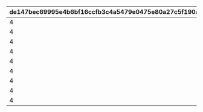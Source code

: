 |de147bec69995e4b6bf16ccfb3c4a5479e0475e80a27c5f190a7ffd34450ae1a|53711cedc6f3c1bcc47917216f6f64f8ae28e52d35d7c50f1e05b8efd6948a3a|52a30e5490026c77483ccd80bee7e712c54327111d6b0f43732e644bc2a87b5d|b7e14422640ae30ebe4cb5403db7316d5ab0db98e06b49fc9542e4c403f52067|dfa99c009e1fce28ffd9e58c6cfd0a2f81b6ad8f322a2d739859d6c27963b055|0b3464fb940aaa803fca5b4a053514d637c0ac33666c7760dd86ab92337b505d|efa7f9b1e4bbfd650db1a90b86963d90fbeb0b9113a502ca2227b1243b4e1b6d|c11c688bd628de207f121396900b549a704a4f5c54dd8279d5132df96a9ac03a|12aaf7525cac8394166279c3c941fe1239a3a8ee55013cd91c619ca5a82f1c12|4e81f0799baa147cd37209b62b2d420c41e6fa1b6ad5d205b6843172c698581a|
| --- | --- | --- | --- | --- | --- | --- | --- | --- | --- |
|4|130|7000|8000|1|1.2|7500|2.4|115|1|
|4|130|7000|8000|2|1.2|7500|2.4|115|1|
|4|130|7000|8000|3|1.2|7500|2.4|115|1|
|4|140|7000|8000|1|1.2|7500|2.4|155|2|
|4|140|7000|8000|2|1.2|7500|2.4|155|2|
|4|140|7000|8000|3|1.2|7500|2.4|155|2|
|4|140|7000|8000|1|1.2|7500|2.4|110|3|
|4|140|7000|8000|2|1.2|7500|2.4|110|3|
|4|140|7000|8000|3|1.2|7500|2.4|110|3|